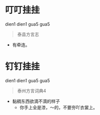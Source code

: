 # 叮叮挂挂
dien1 dien1 gua5 gua5
> 泰县方言志
- 有牵连。

# 钉钉挂挂
dien1 dien1 gua5 gua5
> 泰州方言词典4
- 黏稠东西欲滴不滴的样子
  - 你手上全是漆，～的，不要夯吖衣裳上。
